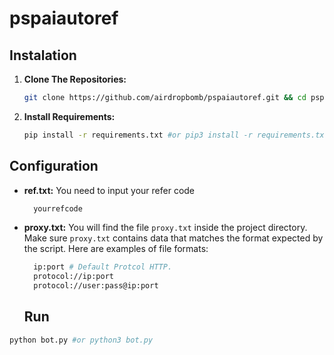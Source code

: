 # pspaiautoref

## Instalation

1. **Clone The Repositories:**
   ```bash
   git clone https://github.com/airdropbomb/pspaiautoref.git && cd pspaiautoref
   ```

2. **Install Requirements:**
   ```bash
   pip install -r requirements.txt #or pip3 install -r requirements.txt
   ```

## Configuration

- **ref.txt:** You need to input your refer code
  ```bash
    yourrefcode
  ```
- **proxy.txt:** You will find the file `proxy.txt` inside the project directory. Make sure `proxy.txt` contains data that matches the format expected by the script. Here are examples of file formats:
  ```bash
    ip:port # Default Protcol HTTP.
    protocol://ip:port
    protocol://user:pass@ip:port
  ```

  ## Run

```bash
python bot.py #or python3 bot.py
```
